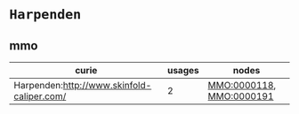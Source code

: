 # `Harpenden`

## mmo

| curie                                      |   usages | nodes                                                                                                |
|--------------------------------------------|----------|------------------------------------------------------------------------------------------------------|
| Harpenden:http://www.skinfold-caliper.com/ |        2 | [MMO:0000118](https://bioregistry.io/MMO:0000118), [MMO:0000191](https://bioregistry.io/MMO:0000191) |

